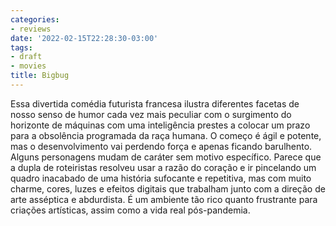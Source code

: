 ```yaml
---
categories:
- reviews
date: '2022-02-15T22:28:30-03:00'
tags:
- draft
- movies
title: Bigbug
---
```


Essa divertida comédia futurista francesa ilustra diferentes facetas de nosso senso de humor cada vez mais peculiar com o surgimento do horizonte de máquinas com uma inteligência prestes a colocar um prazo para a obsolência programada da raça humana. O começo é ágil e potente, mas o desenvolvimento vai perdendo força e apenas ficando barulhento. Alguns personagens mudam de caráter sem motivo específico. Parece que a dupla de roteiristas resolveu usar a razão do coração e ir pincelando um quadro inacabado de uma história sufocante e repetitiva, mas com muito charme, cores, luzes e efeitos digitais que trabalham junto com a direção de arte asséptica e abdurdista. É um ambiente tão rico quanto frustrante para criações artísticas, assim como a vida real pós-pandemia.
